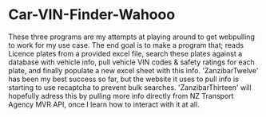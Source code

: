 # Car-VIN-Finder-Wahooo

These three programs are my attempts at playing around to get webpulling to work for my use case. The end goal is to make a program that; reads Licence plates from a provided excel file, search these plates against a database with vehicle info, pull vehicle VIN codes & safety ratings for each plate, and finally populate a new excel sheet with this info. 'ZanzibarTwelve' has been my best success so far, but the website it uses to pull info is starting to use recaptcha to prevent bulk searches. 'ZanzibarThirteen' will hopefully adress this by pulling more info directly from NZ Transport Agency MVR API, once I learn how to interact with it at all.
